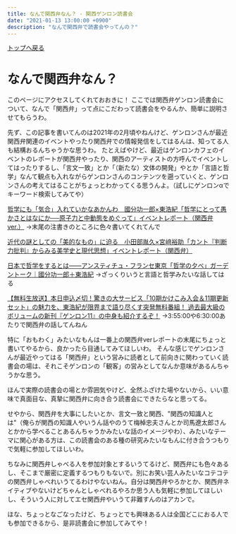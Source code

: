 ```yaml
---
title: なんで関西弁なん？ - 関西ゲンロン読書会
date: "2021-01-13 13:00:00 +0900"
description: "なんで関西弁で読書会やってんの？"
---
```


[トップへ戻る](https://taniyang.github.io/kansai-genron-dokushokai/)  

# なんで関西弁なん？

このページにアクセスしてくれておおきに！
ここでは関西弁ゲンロン読書会について、なんで「関西弁」って点にこだわって読書会をやるんか、簡単に説明させてもらうわ。

先ず、この記事を書いてんのは2021年の2月頃やねんけど、ゲンロンさんが最近関西弁関連のイベントやったり関西弁での情報発信をしてはるんは、知ってる人も結構おるんちゃうかな思うわ。
たとえばやけど、最近はゲンロンカフェのイベントのレポートが関西弁やったり、関西のアーティストの方呼んでイベントしてはったりするし、「言文一致」とか「（新たな）文体の開発」やとか「言語と哲学」なんて観点も入れながらゲンロンさんのコンテンツを遡っていくと、ゲンロンさんの考えてはることがちょっとわかってくる思うんよ。（試しにゲンロンαでキーワード検索してみてや）

[哲学にも「気合」入れていかなあかんわ　國分功一郎×東浩紀「哲学にとって愚かさとはなにか──原子力と中動態をめぐって」イベントレポート（関西弁ver.）](https://genron-alpha.com/article20201107_02/)
→末尾の注書きのところに色々書いてくれてんで

[近代の謎としての「美的なもの」に迫る　小田部胤久×宮﨑裕助「カント『判断力批判』からみる美学史と現代思想」イベントレポート（関西弁）](https://genron-alpha.com/article20201209_03/)

[日本で哲学をするとは――アンスティチュ・フランセ東京「哲学の夕べ」ガーデントーク｜國分功一郎＋東浩紀](https://genron-alpha.com/gb016_02/)
→ざっくりいうと言語と哲学みたいな話してはる

[【無料生放送】本日申込〆切！驚きの大サービス「10期かけこみ入会＆11期更新セット」の魅力を、東浩紀が限界まで語り尽くす突発無料番組！ 過去最大級のボリュームの新刊『ゲンロン11』の中身も紹介するぞ！](https://youtu.be/hM2D6jh-71w?t=23400)
→3:55:00や6:30:00あたりで関西弁の話してんねん

特に「おもわく」みたいなもんは一番上の関西弁verレポートの末尾にちょっと書いてやるから、良かったら目通してみてほしいわ。
そんな感じでゲンロンさんが最近やってはる「関西弁」という営みに読者として前向きに関わっていく読書会の場は、それこそゲンロンの「観客」の営みとしてなんか意味があるんちゃうかな思う。

ほんで実際の読書会の場とか雰囲気やけど、全然ふざけた場やないから、いい意味で真面目な、真摯に関西弁に向き合う読書会にできたらなと思ってる。

せやから、関西弁を大事にしたいとか、言文一致と関西、"関西の知識人とは"（俺らが関西の知識人やいうん話やのうて梅棹忠夫さんとか司馬遼太郎さんとかから学べることあるんちゃうかみたいな話のイメージやわ）、みたいなテーマに関心がある方は、この読書会のある種の研究みたいなもんに付き合うつもりで気軽に参加してほしいわ。

ちなみに関西弁しゃべる人を参加対象とするいうてるけど、関西弁にも色々あるし、そこまで厳密に定義するつもりもないで。別にお笑い芸人みたいなコテコテの関西弁しゃべれいうてるわけやないねん。自分は関西弁やろかとか、関西弁ネイティブやないけどちゃんとしゃべれるやろか思う人も気軽に参加してほしいし、そういう人に対してエセ関西弁やいうて非難すんのはアカンで。


ほな、ちょっとなごなったけど、ちょっとでも興味ある人は全国どこにおる人でも参加できるから、是非読書会に参加してみてや！
